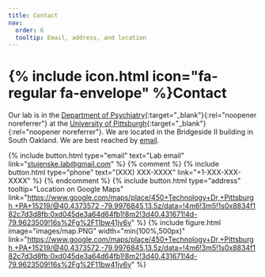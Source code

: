 ```yaml
---
title: Contact
nav:
  order: 6
  tooltip: Email, address, and location
---
```


# {% include icon.html icon="fa-regular fa-envelope" %}Contact

Our lab is in the [Department of Psychiatry](https://www.psychiatry.pitt.edu/){:target="_blank"}{:rel="noopener noreferrer"} at the [University of Pittsburgh](https://www.medschool.pitt.edu/){:target="_blank"}{:rel="noopener noreferrer"}. We are located in the Bridgeside II building in South Oakland. We are best reached by [email](stujenske.lab@gmail.com).

{%
  include button.html
  type="email"
  text="Lab email"
  link="stujenske.lab@gmail.com"
%}
{% comment %}
{%
  include button.html
  type="phone"
  text="(XXX) XXX-XXXX"
  link="+1-XXX-XXX-XXXX"
%}
{% endcomment %}
{%
  include button.html
  type="address"
  tooltip="Location on Google Maps"
  link="https://www.google.com/maps/place/450+Technology+Dr,+Pittsburgh,+PA+15219/@40.4373572,-79.9976845,13.5z/data=!4m6!3m5!1s0x8834f182c7d3d8fb:0xd045de3a64d64fb1!8m2!3d40.431671!4d-79.9623509!16s%2Fg%2F11bw41jv6v"
%}
{%
  include figure.html
  image="images/map.PNG"
  width="min(100%,500px)"
  link="https://www.google.com/maps/place/450+Technology+Dr,+Pittsburgh,+PA+15219/@40.4373572,-79.9976845,13.5z/data=!4m6!3m5!1s0x8834f182c7d3d8fb:0xd045de3a64d64fb1!8m2!3d40.431671!4d-79.9623509!16s%2Fg%2F11bw41jv6v"
%}
